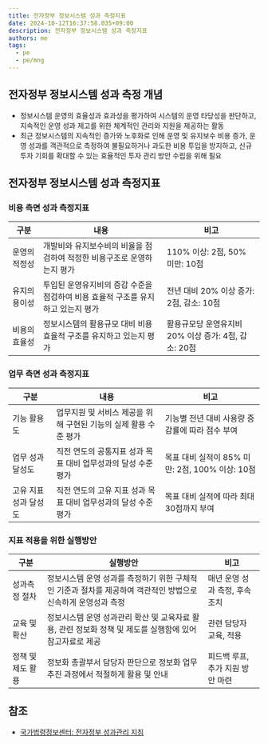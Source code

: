 ```yaml
---
title: 전자정부 정보시스템 성과 측정지표
date: 2024-10-12T16:37:58.035+09:00
description: 전자정부 정보시스템 성과 측정지표
authors: me
tags:
  - pe
  - pe/mng
---
```


## 전자정부 정보시스템 성과 측정 개념

- 정보시스템 운영의 효율성과 효과성을 평가하여 시스템의 운영 타당성을 판단하고, 지속적인 운영 성과 제고를 위한 체계적인 관리와 지원을 제공하는 활동
- 최근 정보시스템의 지속적인 증가와 노후화로 인해 운영 및 유지보수 비용 증가, 운영 성과를 객관적으로 측정하여 불필요하거나 과도한 비용 투입을 방지하고, 신규 투자 기회를 확대할 수 있는 효율적인 투자 관리 방안 수립을 위해 필요

## 전자정부 정보시스템 성과 측정지표

### 비용 측면 성과 측정지표

| 구분 | 내용 | 비고 |
| --- | --- | --- |
| 운영의 적정성 | 개발비와 유지보수비의 비율을 점검하여 적정한 비용구조로 운영하는지 평가 | 110% 이상: 2점, 50% 미만: 10점 |
| 유지의 용이성 | 투입된 운영유지비의 증감 수준을 점검하여 비용 효율적 구조를 유지하고 있는지 평가 | 전년 대비 20% 이상 증가: 2점, 감소: 10점 |
| 비용의 효율성 | 정보시스템의 활용규모 대비 비용 효율적 구조를 유지하고 있는지 평가 | 활용규모당 운영유지비 20% 이상 증가: 4점, 감소: 20점 |

### 업무 측면 성과 측정지표

| 구분 | 내용 | 비고 |
| --- | --- | --- |
| 기능 활용도 | 업무지원 및 서비스 제공을 위해 구현된 기능의 실제 활용 수준 평가 | 기능별 전년 대비 사용량 증감률에 따라 점수 부여 |
| 업무 성과 달성도 | 직전 연도의 공통지표 성과 목표 대비 업무성과의 달성 수준 평가 | 목표 대비 실적이 85% 미만: 2점, 100% 이상: 10점 |
| 고유 지표 성과 달성도 | 직전 연도의 고유 지표 성과 목표 대비 업무성과의 달성 수준 평가 | 목표 대비 실적에 따라 최대 30점까지 부여 |

### 지표 적용을 위한 실행방안

| 구분 | 실행방안 | 비고 |
| --- | --- | --- |
| 성과측정 절차 | 정보시스템 운영 성과를 측정하기 위한 구체적인 기준과 절차를 제공하여 객관적인 방법으로 신속하게 운영성과 측정 | 매년 운영 성과 측정, 후속 조치 |
| 교육 및 확산 | 정보시스템 운영 성과관리 확산 및 교육자료 활용, 관련 정보화 정책 및 제도를 실행함에 있어 참고자료로 제공 | 관련 담당자 교육, 적용 |
| 정책 및 제도 활용 | 정보화 총괄부서 담당자 판단으로 정보화 업무 추진 과정에서 적절하게 활용 및 안내 | 피드백 루프, 추가 지원 방안 마련 |

## 참조

- [국가법령정보센터: 전자정부 성과관리 지침](https://law.go.kr/%ed%96%89%ec%a0%95%ea%b7%9c%ec%b9%99/%ec%a0%84%ec%9e%90%ec%a0%95%eb%b6%80%ec%84%b1%ea%b3%bc%ea%b4%80%eb%a6%ac%ec%a7%80%ec%b9%a8)
